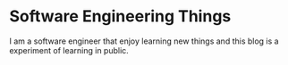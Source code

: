 # Software Engineering Things 

I am a software engineer that enjoy learning new things and this blog is a experiment of learning in public. 
